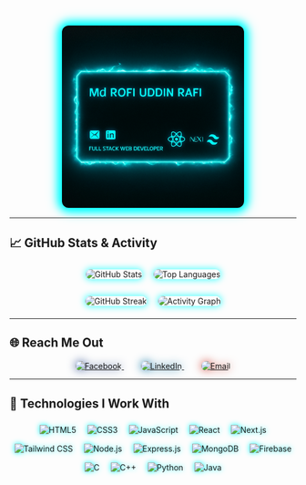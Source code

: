 <!-- Glowy Banner -->
<p align="center">
  <img src="./banner.png" alt="Banner" width="320" style="border-radius: 12px; box-shadow: 0 0 15px 4px cyan; filter: drop-shadow(0 0 8px cyan);" />
</p>

---

## 📈 GitHub Stats & Activity

<p align="center">
  <img src="https://github-readme-stats.vercel.app/api?username=Rafi024124&show_icons=true&theme=radical&border_radius=12&hide_border=true" alt="GitHub Stats" style="margin: 8px; box-shadow: 0 0 12px 2px #00ffffaa; border-radius: 12px;" />
  <img src="https://github-readme-stats.vercel.app/api/top-langs/?username=Rafi024124&layout=compact&theme=radical&border_radius=12&hide_border=true" alt="Top Languages" style="margin: 8px; box-shadow: 0 0 12px 2px #00ffffaa; border-radius: 12px;" />
</p>

<p align="center">
  <img src="https://github-readme-streak-stats.herokuapp.com/?user=Rafi024124&theme=radical&border_radius=12" alt="GitHub Streak" style="margin: 8px; box-shadow: 0 0 12px 2px #00ffffaa; border-radius: 12px;" />
  <img src="https://github-readme-activity-graph.cyclic.app/graph?username=Rafi024124&theme=react-dark&border_radius=12" alt="Activity Graph" style="margin: 8px; box-shadow: 0 0 12px 2px #00ffffaa; border-radius: 12px;" />
</p>

---

## 🌐 Reach Me Out

<p align="center" style="margin-top: 20px;">
  <a href="https://www.facebook.com/Moahammad.Rafii?mibextid=wwXIfr&rdid=BWElufhFothxpsol&share_url=https%3A%2F%2Fwww.facebook.com%2Fshare%2F1ZncwRC3D9%2F%3Fmibextid%3DwwXIfr#" target="_blank" rel="noopener noreferrer" style="margin: 0 15px;">
    <img src="https://img.icons8.com/fluency/72/000000/facebook-new.png" alt="Facebook" style="filter: drop-shadow(0 0 8px #3b5998); border-radius: 12px;" />
  </a>
  <a href="https://www.linkedin.com/in/mdrofiuddin/" target="_blank" rel="noopener noreferrer" style="margin: 0 15px;">
    <img src="https://img.icons8.com/fluency/72/000000/linkedin.png" alt="LinkedIn" style="filter: drop-shadow(0 0 8px #0e76a8); border-radius: 12px;" />
  </a>
  <a href="mailto:md.rafi888444@gmail.com" style="margin: 0 15px;">
    <img src="https://img.icons8.com/fluency/72/000000/gmail-new.png" alt="Email" style="filter: drop-shadow(0 0 8px #d44638); border-radius: 12px;" />
  </a>
</p>

---

## 🚀 Technologies I Work With

<p align="center">
  <!-- Frontend -->
  <img src="https://cdn.jsdelivr.net/gh/devicons/devicon/icons/html5/html5-original.svg" width="48" height="48" alt="HTML5" title="HTML5" style="margin: 8px; filter: drop-shadow(0 0 5px cyan);" />
  <img src="https://cdn.jsdelivr.net/gh/devicons/devicon/icons/css3/css3-original.svg" width="48" height="48" alt="CSS3" title="CSS3" style="margin: 8px; filter: drop-shadow(0 0 5px cyan);" />
  <img src="https://cdn.jsdelivr.net/gh/devicons/devicon/icons/javascript/javascript-original.svg" width="48" height="48" alt="JavaScript" title="JavaScript" style="margin: 8px; filter: drop-shadow(0 0 5px cyan);" />
  <img src="https://cdn.jsdelivr.net/gh/devicons/devicon/icons/react/react-original.svg" width="48" height="48" alt="React" title="React" style="margin: 8px; filter: drop-shadow(0 0 5px cyan);" />
  <img src="https://cdn.jsdelivr.net/gh/devicons/devicon/icons/nextjs/nextjs-original.svg" width="48" height="48" alt="Next.js" title="Next.js" style="margin: 8px; filter: drop-shadow(0 0 5px cyan);" />
  <img src="https://www.vectorlogo.zone/logos/tailwindcss/tailwindcss-icon.svg" width="48" height="48" alt="Tailwind CSS" title="Tailwind CSS" style="margin: 8px; filter: drop-shadow(0 0 5px cyan);" />
  
  <!-- Backend -->
  <img src="https://cdn.jsdelivr.net/gh/devicons/devicon/icons/nodejs/nodejs-original.svg" width="48" height="48" alt="Node.js" title="Node.js" style="margin: 8px; filter: drop-shadow(0 0 5px cyan);" />
  <img src="https://cdn.jsdelivr.net/gh/devicons/devicon/icons/express/express-original.svg" width="48" height="48" alt="Express.js" title="Express.js" style="margin: 8px; filter: drop-shadow(0 0 5px cyan);" />
  <img src="https://cdn.jsdelivr.net/gh/devicons/devicon/icons/mongodb/mongodb-original.svg" width="48" height="48" alt="MongoDB" title="MongoDB" style="margin: 8px; filter: drop-shadow(0 0 5px cyan);" />
  <img src="https://www.vectorlogo.zone/logos/firebase/firebase-icon.svg" width="48" height="48" alt="Firebase" title="Firebase" style="margin: 8px; filter: drop-shadow(0 0 5px cyan);" />
  
  <!-- Languages -->
  <img src="https://cdn.jsdelivr.net/gh/devicons/devicon/icons/c/c-original.svg" width="48" height="48" alt="C" title="C" style="margin: 8px; filter: drop-shadow(0 0 5px cyan);" />
  <img src="https://cdn.jsdelivr.net/gh/devicons/devicon/icons/cplusplus/cplusplus-original.svg" width="48" height="48" alt="C++" title="C++" style="margin: 8px; filter: drop-shadow(0 0 5px cyan);" />
  <img src="https://cdn.jsdelivr.net/gh/devicons/devicon/icons/python/python-original.svg" width="48" height="48" alt="Python" title="Python" style="margin: 8px; filter: drop-shadow(0 0 5px cyan);" />
  <img src="https://cdn.jsdelivr.net/gh/devicons/devicon/icons/java/java-original.svg" width="48" height="48" alt="Java" title="Java" style="margin: 8px; filter: drop-shadow(0 0 5px cyan);" />
</p>
